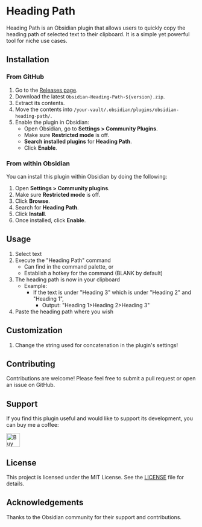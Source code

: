 # Heading Path

Heading Path is an Obsidian plugin that allows users to quickly copy the heading path of selected text to their clipboard. It is a simple yet powerful tool for niche use cases. 

## Installation

### From GitHub

1. Go to the [Releases page](https://github.com/19msb/obsidian-heading-path/releases).
2. Download the latest `Obsidian-Heading-Path-${version}.zip`.
3. Extract its contents.
4. Move the contents into `/your-vault/.obsidian/plugins/obsidian-heading-path/`.
5. Enable the plugin in Obsidian:
   - Open Obsidian, go to **Settings > Community Plugins**.
   - Make sure **Restricted mode** is off.
   - **Search installed plugins** for **Heading Path**.
   - Click **Enable**.

### From within Obsidian

You can install this plugin within Obsidian by doing the following:

1. Open **Settings > Community plugins**.
2. Make sure **Restricted mode** is off.
3. Click **Browse**.
4. Search for **Heading Path**.
5. Click **Install**.
6. Once installed, click **Enable**.

## Usage

1. Select text
2. Execute the "Heading Path" command
   - Can find in the command palette, or
   - Establish a hotkey for the command (BLANK by default)
3. The heading path is now in your clipboard
   - Example: 
      - If the text is under "Heading 3" which is under "Heading 2" and "Heading 1",
         - Output: "Heading 1>Heading 2>Heading 3" 
4. Paste the heading path where you wish

## Customization

1. Change the string used for concatenation in the plugin's settings!

## Contributing

Contributions are welcome! Please feel free to submit a pull request or open an issue on GitHub.

## Support

If you find this plugin useful and would like to support its development, you can buy me a coffee:

<a href='https://ko-fi.com/I2I2ZHYPA' target='_blank'><img height='36' style='border:0px;height:36px;' src='https://storage.ko-fi.com/cdn/kofi2.png?v=3' border='0' alt='Buy Me a Coffee at ko-fi.com' /></a>

## License

This project is licensed under the MIT License. See the [LICENSE](LICENSE) file for details.

## Acknowledgements

Thanks to the Obsidian community for their support and contributions.

